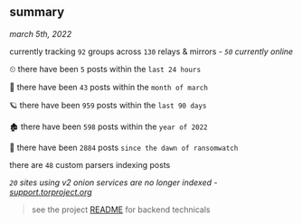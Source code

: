 
## summary
_march 5th, 2022_

currently tracking `92` groups across `130` relays & mirrors - _`50` currently online_

⏲ there have been `5` posts within the `last 24 hours`

🦈 there have been `43` posts within the `month of march`

🪐 there have been `959` posts within the `last 90 days`

🏚 there have been `598` posts within the `year of 2022`

🦕 there have been `2884` posts `since the dawn of ransomwatch`

there are `48` custom parsers indexing posts

_`20` sites using v2 onion services are no longer indexed - [support.torproject.org](https://support.torproject.org/onionservices/v2-deprecation/)_

> see the project [README](https://github.com/thetanz/ransomwatch#ransomwatch--) for backend technicals
